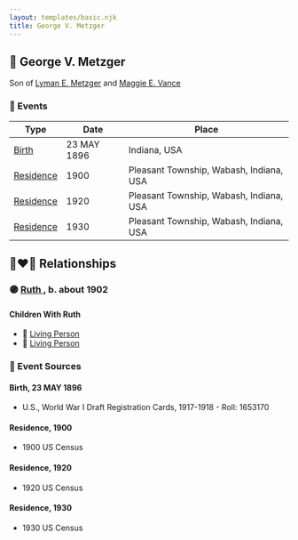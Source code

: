 ```yaml
---
layout: templates/basic.njk
title: George V. Metzger
---
```

## 🔵 George V. Metzger

Son of [Lyman E. Metzger](/people/7/77568223) and [Maggie E. Vance](/people/9/93797650)

### 📆 Events

Type | Date | Place
------ | ------ | ------
[Birth](#event-ded0f8c1-d936-4191-bfe2-652e8ff6484c) | 23 MAY 1896 | Indiana, USA
[Residence](#event-59054f8e-68c6-47f1-afde-ccbd5053c5ec) | 1900 | Pleasant Township, Wabash, Indiana, USA
[Residence](#event-b9242116-d3ba-4103-9370-e8f614c3cbd7) | 1920 | Pleasant Township, Wabash, Indiana, USA
[Residence](#event-d4c898bb-c1e3-495e-a2d7-55cdf09ba65d) | 1930 | Pleasant Township, Wabash, Indiana, USA

## 👩‍❤️‍👨 Relationships

### 🟣 [Ruth ](/people/6/68735088), b. about 1902

#### Children With Ruth
* 🔵 [Living Person](/people/1/11206482)
* 🔵 [Living Person](/people/7/73411825)
### 📰 Event Sources

#### <a id="event-ded0f8c1-d936-4191-bfe2-652e8ff6484c"></a> Birth, 23 MAY 1896
* U.S., World War I Draft Registration Cards, 1917-1918  - Roll: 1653170

#### <a id="event-59054f8e-68c6-47f1-afde-ccbd5053c5ec"></a> Residence, 1900
* 1900 US Census

#### <a id="event-b9242116-d3ba-4103-9370-e8f614c3cbd7"></a> Residence, 1920
* 1920 US Census

#### <a id="event-d4c898bb-c1e3-495e-a2d7-55cdf09ba65d"></a> Residence, 1930
* 1930 US Census